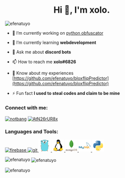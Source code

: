 <h1 align="center">Hi 👋, I'm xolo.</h1>

<p align="left"> <img src="https://komarev.com/ghpvc/?username=efenatuyo&label=Profile%20views&color=0e75b6&style=flat" alt="efenatuyo" /> </p>

- 🔭 I’m currently working on [python obfuscator](https://github.com/efenatuyo/Xolo-Obfuscator)

- 🌱 I’m currently learning **webdevelopment**

- 💬 Ask me about **discord bots**

- 📫 How to reach me **xolo#6826**

- 📄 Know about my experiences [https://github.com/efenatuyo/bloxflipPredictor](https://github.com/efenatuyo/bloxflipPredictor)

- ⚡ Fun fact **I used to steal codes and claim to be mine**

<h3 align="left">Connect with me:</h3>
<p align="left">
<a href="https://www.youtube.com/c/notbang" target="blank"><img align="center" src="https://raw.githubusercontent.com/rahuldkjain/github-profile-readme-generator/master/src/images/icons/Social/youtube.svg" alt="notbang" height="30" width="40" /></a>
<a href="https://discord.gg/AtN26rUR8x" target="blank"><img align="center" src="https://raw.githubusercontent.com/rahuldkjain/github-profile-readme-generator/master/src/images/icons/Social/discord.svg" alt="AtN26rUR8x" height="30" width="40" /></a>
</p>

<h3 align="left">Languages and Tools:</h3>
<p align="left"> <a href="https://firebase.google.com/" target="_blank" rel="noreferrer"> <img src="https://www.vectorlogo.zone/logos/firebase/firebase-icon.svg" alt="firebase" width="40" height="40"/> </a> <a href="https://git-scm.com/" target="_blank" rel="noreferrer"> <img src="https://www.vectorlogo.zone/logos/git-scm/git-scm-icon.svg" alt="git" width="40" height="40"/> </a> <a href="https://golang.org" target="_blank" rel="noreferrer"> <img src="https://raw.githubusercontent.com/devicons/devicon/master/icons/go/go-original.svg" alt="go" width="40" height="40"/> </a> <a href="https://www.linux.org/" target="_blank" rel="noreferrer"> <img src="https://raw.githubusercontent.com/devicons/devicon/master/icons/linux/linux-original.svg" alt="linux" width="40" height="40"/> </a> <a href="https://www.mongodb.com/" target="_blank" rel="noreferrer"> <img src="https://raw.githubusercontent.com/devicons/devicon/master/icons/mongodb/mongodb-original-wordmark.svg" alt="mongodb" width="40" height="40"/> </a> <a href="https://www.mysql.com/" target="_blank" rel="noreferrer"> <img src="https://raw.githubusercontent.com/devicons/devicon/master/icons/mysql/mysql-original-wordmark.svg" alt="mysql" width="40" height="40"/> </a> <a href="https://www.python.org" target="_blank" rel="noreferrer"> <img src="https://raw.githubusercontent.com/devicons/devicon/master/icons/python/python-original.svg" alt="python" width="40" height="40"/> </a> </p>

<p><img align="left" src="https://github-readme-stats.vercel.app/api/top-langs?username=efenatuyo&show_icons=true&locale=en&layout=compact" alt="efenatuyo" /></p>

<p>&nbsp;<img align="center" src="https://github-readme-stats.vercel.app/api?username=efenatuyo&show_icons=true&locale=en" alt="efenatuyo" /></p>

<p><img align="center" src="https://github-readme-streak-stats.herokuapp.com/?user=efenatuyo&" alt="efenatuyo" /></p>
